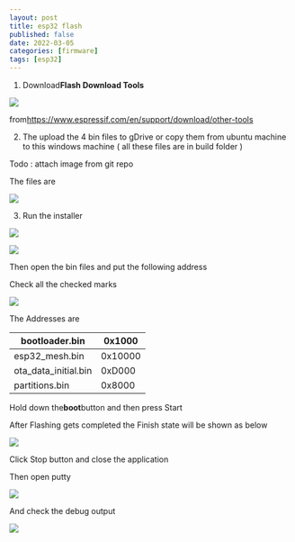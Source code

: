 ```yaml
---
layout: post
title: esp32 flash
published: false
date: 2022-03-05
categories: [firmware]
tags: [esp32]
---
```


1. Download**Flash Download Tools**

**![](https://lh4.googleusercontent.com/Xtrk7B_fZylOeGXYQESR3MPchflKJVBiX3pIjBFqWaMbpRr9IHH5ctVOvQSa1wvaBjpVNNBomJGtMGC-N2BaO4R6WKHicQ0VKc8glDVnCDQtj2DaPz9go6hM_JGHnd66qAaU01Ex)**

from<https://www.espressif.com/en/support/download/other-tools>

  


2. The upload the 4 bin files to gDrive or copy them from ubuntu machine to this windows machine ( all these files are in build folder )

Todo : attach image from git repo

The files are

  


![](https://lh5.googleusercontent.com/othQzvogpbrthSH5RybDz1bTQ_1Z7njFtRIp-UscdZcVw3ztnflkUQCY4nkhNNULk6ld-TPDb_gv3EdqMpeYWt0dqlObInjl8njb2IDNSZ7kUAU8ExITNZhkzQzUpip6KBiqyzE9)

3. Run the installer

![](https://lh5.googleusercontent.com/-k4Kl6c9vtk2o0gSYeGAN8zCBPUHCzwwuzYFd46ue_wdy879qqhUpLFN-yajURdlD46KAC_0fBFHWKZHZgRaYWaaoPP_KuDrBKfiPoeBZRouawBbSrq6IWb1-Xi03t_EqznHlO6X)

![](https://lh6.googleusercontent.com/YC1y4J4UauTP8Gb4jRZkW67-DOy6IdcFmOW8ZmqvDL4dLhJYhWNudOgwMT8jm4co9ujAcw7GARmHp89Ma00B5Ggt4EaMto5srf9byrEAdxtbRHzN_GIPgxXo4KOLVgydXveoD9Hb)

Then open the bin files and put the following address

Check all the checked marks

  
  


![](https://lh4.googleusercontent.com/W_Kc8cel34tk8q9pVBrJ-Yuv0ZGKPiyuGSF_2PwNrGrZGbyJVbIn2RxWACC6NDI4Jc_Do_77BE1fDSFt1Jg_Mt6E7Y1HsRsV6bXBhGiq5VQhL8pyOsI1rzpIkJmrzZ_9ppai7ls9)

The Addresses are

| bootloader.bin       | 0x1000  |
| -------------------- | ------- |
| esp32_mesh.bin       | 0x10000 |
| ota_data_initial.bin | 0xD000  |
| partitions.bin       | 0x8000  |

  
  
  
  
  
  
  
  
  
  
  


Hold down the**boot**button and then press Start

After Flashing gets completed the Finish state will be shown as below

![](https://lh3.googleusercontent.com/PeBM0BNJj5ExQCTTZmioqz9-un2vj-t8WcQQlM4dJdC1kxd26SQfIcv6ouwFYWO5CisTHQoVC3xLuyzYTyEmc1BAsSZzGOelQMXpBXXy6tbJZ5Ee9tNOK6-Yz3iurf5Ugl5kLkA3)

Click Stop button and close the application

Then open putty

![](https://lh6.googleusercontent.com/a488bL-tL_nlXHkh-D2evahr5EQgjxxxGXSFW72JPgaNWl1ixHj6neFugBa4kUpxzppZKAl4mv2pN3AX-j6Ey8Naic2dBq9pnsu6t72PsqarJM_27vnlW8PImvpHzXfZnZBREAvC)

  
  
  
  
  


And check the debug output

![](https://lh6.googleusercontent.com/YcSZsSSb9Nuiozhkce7htr9PPkWFXHEC52K2XIuiPfAwNxQ34yzM1i1vXsBzbFjl-FJrp20XBtdTly9HMy-_RzwvGQP7WM_7_21JjbOgkTcd3fIhyJOv2Dmfckw4ChkBtwcOgKVF)

  
  
  
  
  

